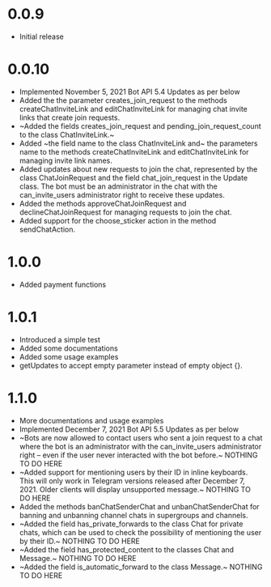# 0.0.9
* Initial release

# 0.0.10
* Implemented November 5, 2021 Bot API 5.4 Updates as per below
* Added the the parameter creates_join_request to the methods createChatInviteLink and editChatInviteLink for managing chat invite links that create join requests.
* ~Added the fields creates_join_request and pending_join_request_count to the class ChatInviteLink.~
* Added ~the field name to the class ChatInviteLink and~ the parameters name to the methods createChatInviteLink and editChatInviteLink for managing invite link names.
* Added updates about new requests to join the chat, represented by the class ChatJoinRequest and the field chat_join_request in the Update class. The bot must be an administrator in the chat with the can_invite_users administrator right to receive these updates.
* Added the methods approveChatJoinRequest and declineChatJoinRequest for managing requests to join the chat.
* Added support for the choose_sticker action in the method sendChatAction.

# 1.0.0
* Added payment functions

# 1.0.1
* Introduced a simple test
* Added some documentations
* Added some usage examples
* getUpdates to accept empty parameter instead of empty object {}.

# 1.1.0
* More documentations and usage examples
* Implemented December 7, 2021 Bot API 5.5 Updates as per below
* ~Bots are now allowed to contact users who sent a join request to a chat where the bot is an administrator with the can_invite_users administrator right – even if the user never interacted with the bot before.~ NOTHING TO DO HERE
* ~Added support for mentioning users by their ID in inline keyboards. This will only work in Telegram versions released after December 7, 2021. Older clients will display unsupported message.~ NOTHING TO DO HERE
* Added the methods banChatSenderChat and unbanChatSenderChat for banning and unbanning channel chats in supergroups and channels.
* ~Added the field has_private_forwards to the class Chat for private chats, which can be used to check the possibility of mentioning the user by their ID.~ NOTHING TO DO HERE
* ~Added the field has_protected_content to the classes Chat and Message.~ NOTHING TO DO HERE
* ~Added the field is_automatic_forward to the class Message.~ NOTHING TO DO HERE